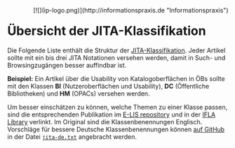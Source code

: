 <div style="float:right">
[![](ip-logo.png)](http://informationspraxis.de "Informationspraxis")
</div>

# Übersicht der JITA-Klassifikation

Die Folgende Liste enthält die Struktur der [JITA-Klassifikation](https://de.wikipedia.org/wiki/JITA_Classification_System_of_Library_and_Information_Science). Jeder Artikel sollte mit ein bis drei JITA Notationen versehen werden, damit in Such- und Browsingzugängen besser auffindbar ist.

**Beispiel:** Ein Artikel über die Usability von Katalogoberflächen in ÖBs sollte mit den Klassen **BI** (Nutzeroberflächen und Usability), **DC** (Öffentliche Bibliotheken) und **HM** (OPACs) versehen werden.

Um besser einschätzen zu können, welche Themen zu einer Klasse passen, sind die entsprechenden Publikation im [E-LIS repository](http://eprints.rclis.org/view/subjects/subjects.html) und in der [IFLA Library](http://library.ifla.org/view/subjects/) verlinkt. Im Original sind die Klassenbenennungen Englisch. Vorschläge für bessere Deutsche Klassenbenennungen können [auf GitHub](https://github.com/informationspraxis/jita/) in der Datei [`jita-de.txt`](https://github.com/informationspraxis/jita/blob/master/jita-de.txt) angebracht werden.

<div class="jita">
